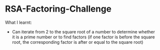 # RSA-Factoring-Challenge
What I learnt:
- Can iterate from 2 to the square root of a number to determine whether it is a prime number or to find factors
(if one factor is before the square root, the corresponding factor is after or equal to the square root)